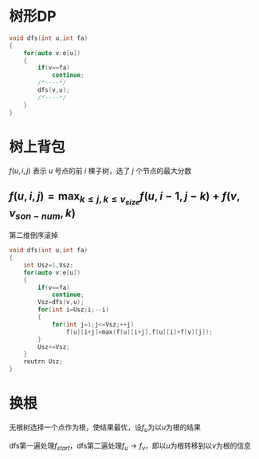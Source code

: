 # 树形DP
```cpp
void dfs(int u,int fa)
{
    for(auto v:e[u])
    {
        if(v==fa)
            continue;
        /*----*/
        dfs(v,u);
        /*----*/
    }
}
```
# 树上背包
$f(u,i,j)$ 表示 $u$ 号点的前 $i$ 棵子树，选了 $j$ 个节点的最大分数

$f(u,i,j)=\max_{k\le j,k\le v_{size}}f(u,i-1,j-k)+f(v,v_{son-num},k)$
---

第二维倒序滚掉

```cpp
void dfs(int u,int fa)
{
    int Usz=1,Vsz;
    for(auto v:e[u])
    {
        if(v==fa)
            continue;
        Vsz=dfs(v,u);
        for(int i=Usz;i;--i)
        {
            for(int j=1;j<=Vsz;++j)
                f[u][i+j]=max(f[u][i+j],f[u][i]+f[v][j]);
        }
        Usz+=Vsz;
    }
    reutrn Usz;
}
```
# 换根
无根树选择一个点作为根，使结果最优，设$f_u$为以$u$为根的结果

dfs第一遍处理$f_{start}$，dfs第二遍处理$f_u\rightarrow f_v$，即以$u$为根转移到以$v$为根的信息